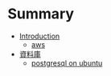 # Summary

* [Introduction](README.md)
   * [aws](aws.md)
* [資料庫](database.md)
   * [postgresql on ubuntu](articles/2015-02-03-postgresql-on-ubuntu.md)

